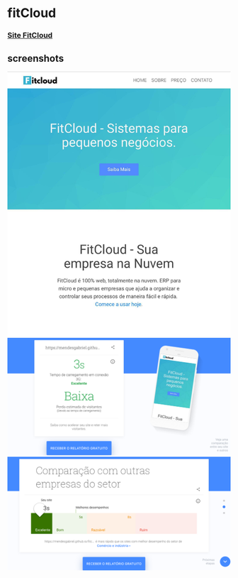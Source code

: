 # fitCloud


### [Site FitCloud](https://mendesgabriel.github.io/fitcloud/)

## screenshots

![Fitcloud-site](https://github.com/MendesGabriel/fitcloud/blob/master/screenshot-site.jpg)
![Fitcloud-test](https://github.com/MendesGabriel/fitcloud/blob/master/screenshot-test1.png)
![Fitcloud-test2](https://github.com/MendesGabriel/fitcloud/blob/master/screenshot-test2.png)

